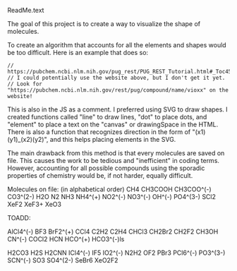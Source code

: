 ReadMe.text

The goal of this project is to create a way to visualize the shape of molecules. 

To create an algorithm that accounts for all the elements and shapes would be too difficult. Here is an example that does so: 

```
// https://pubchem.ncbi.nlm.nih.gov/pug_rest/PUG_REST_Tutorial.html#_Toc458584410
// I could potentially use the website above, but I don't get it yet. 
// Look for "https://pubchem.ncbi.nlm.nih.gov/rest/pug/compound/name/vioxx" on the website!
```

This is also in the JS as a comment. I preferred using SVG to draw shapes. I created functions called "line" to draw lines, "dot" to place dots, and "element" to place a text on the "canvas" or drawingSpace in the HTML. There is also a function that recognizes direction in the form of "(x1)(y1)_(x2)(y2)", and this helps placing elements in the SVG.

The main drawback from this method is that every molecules are saved on file. This causes the work to be tedious and "inefficient" in coding terms. However, accounting for all possible compounds using the sporadic properties of chemistry would be, if not harder, equally difficult.


Molecules on file: (in alphabetical order)
CH4
CH3COOH
CH3COO^(-)
CO3^(2-)
H2O
N2
NH3
NH4^(+)
NO2^(-)
NO3^(-)
OH^(-)
PO4^(3-)
SCl2
XeF2
XeF3+
XeO3

TOADD:

AlCl4^(-)
BF3
BrF2^(+)
CCl4
C2H2
C2H4
CHCl3
CH2Br2
CH2F2
CH3OH
CN^(-)
COCl2
HCN
HCO^(+)
HCO3^(-)ls

H2CO3
H2S
H2CNN
ICl4^(-)
IF5
IO2^(-)
N2H2
OF2
PBr3
PCl6^(-)
PO3^(3-)
SCN^(-)
SO3
SO4^(2-)
SeBr6
XeO2F2



